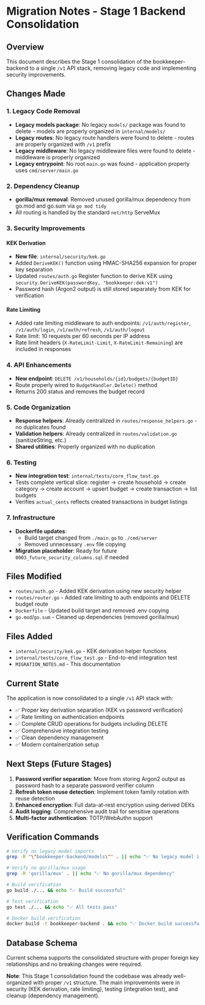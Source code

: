 # Migration Notes - Stage 1 Backend Consolidation

## Overview
This document describes the Stage 1 consolidation of the bookkeeper-backend to a single `/v1` API stack, removing legacy code and implementing security improvements.

## Changes Made

### 1. Legacy Code Removal
- **Legacy models package**: No legacy `models/` package was found to delete - models are properly organized in `internal/models/`
- **Legacy routes**: No legacy route handlers were found to delete - routes are properly organized with `/v1` prefix
- **Legacy middleware**: No legacy middleware files were found to delete - middleware is properly organized
- **Legacy entrypoint**: No root `main.go` was found - application properly uses `cmd/server/main.go`

### 2. Dependency Cleanup
- **gorilla/mux removal**: Removed unused gorilla/mux dependency from go.mod and go.sum via `go mod tidy`
- All routing is handled by the standard `net/http` ServeMux

### 3. Security Improvements

#### KEK Derivation
- **New file**: `internal/security/kek.go`
- Added `DeriveKEK()` function using HMAC-SHA256 expansion for proper key separation
- Updated `routes/auth.go` Register function to derive KEK using `security.DeriveKEK(passwordKey, "bookkeeper:dek:v1")`
- Password hash (Argon2 output) is still stored separately from KEK for verification

#### Rate Limiting
- Added rate limiting middleware to auth endpoints: `/v1/auth/register`, `/v1/auth/login`, `/v1/auth/refresh`, `/v1/auth/logout`
- Rate limit: 10 requests per 60 seconds per IP address
- Rate limit headers (`X-RateLimit-Limit`, `X-RateLimit-Remaining`) are included in responses

### 4. API Enhancements
- **New endpoint**: `DELETE /v1/households/{id}/budgets/{budgetID}` 
- Route properly wired to `BudgetHandler.Delete()` method
- Returns 200 status and removes the budget record

### 5. Code Organization
- **Response helpers**: Already centralized in `routes/response_helpers.go` - no duplicates found
- **Validation helpers**: Already centralized in `routes/validation.go` (sanitizeString, etc.)
- **Shared utilities**: Properly organized with no duplication

### 6. Testing
- **New integration test**: `internal/tests/core_flow_test.go`
- Tests complete vertical slice: register → create household → create category → create account → upsert budget → create transaction → list budgets
- Verifies `actual_cents` reflects created transactions in budget listings

### 7. Infrastructure
- **Dockerfile updates**: 
  - Build target changed from `./main.go` to `./cmd/server`
  - Removed unnecessary `.env` file copying
- **Migration placeholder**: Ready for future `0003_future_security_columns.sql` if needed

## Files Modified
- `routes/auth.go` - Added KEK derivation using new security helper
- `routes/router.go` - Added rate limiting to auth endpoints and DELETE budget route
- `Dockerfile` - Updated build target and removed .env copying
- `go.mod`/`go.sum` - Cleaned up dependencies (removed gorilla/mux)

## Files Added
- `internal/security/kek.go` - KEK derivation helper functions
- `internal/tests/core_flow_test.go` - End-to-end integration test
- `MIGRATION_NOTES.md` - This documentation

## Current State
The application is now consolidated to a single `/v1` API stack with:
- ✅ Proper key derivation separation (KEK vs password verification)
- ✅ Rate limiting on authentication endpoints
- ✅ Complete CRUD operations for budgets including DELETE
- ✅ Comprehensive integration testing
- ✅ Clean dependency management
- ✅ Modern containerization setup

## Next Steps (Future Stages)
1. **Password verifier separation**: Move from storing Argon2 output as password hash to a separate password verifier column
2. **Refresh token reuse detection**: Implement token family rotation with reuse detection
3. **Enhanced encryption**: Full data-at-rest encryption using derived DEKs
4. **Audit logging**: Comprehensive audit trail for sensitive operations
5. **Multi-factor authentication**: TOTP/WebAuthn support

## Verification Commands
```bash
# Verify no legacy model imports
grep -R "\"bookkeeper-backend/models\"" . || echo "✅ No legacy model imports"

# Verify no gorilla/mux usage  
grep -R 'gorilla/mux' . || echo "✅ No gorilla/mux dependency"

# Build verification
go build ./... && echo "✅ Build successful"

# Test verification
go test ./... && echo "✅ All tests pass"

# Docker build verification
docker build -t bookkeeper-backend . && echo "✅ Docker build successful"
```

## Database Schema
Current schema supports the consolidated structure with proper foreign key relationships and no breaking changes were required.

**Note**: This Stage 1 consolidation found the codebase was already well-organized with proper `/v1` structure. The main improvements were in security (KEK derivation, rate limiting), testing (integration test), and cleanup (dependency management).